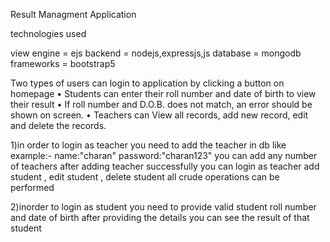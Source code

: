 Result Managment Application

technologies used

view engine = ejs
backend = nodejs,expressjs,js
database = mongodb
frameworks = bootstrap5

Two types of users can login to application by clicking a button on homepage
• Students can enter their roll number and date of birth to view their result
• If roll number and D.O.B. does not match, an error should be shown on screen.
• Teachers can View all records, add new record, edit and delete the records.


1)in order to login as teacher you need to add the teacher in db like 
example:-
name:"charan"
password:"charan123"
you can add any number of teachers after adding teacher successfully you can login as
teacher add student , edit student , delete student all crude operations can be performed

2)inorder to login as student you need to provide valid student roll number and date of birth after 
providing the details you can see the result of that student











